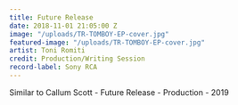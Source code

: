 ```yaml
---
title: Future Release
date: 2018-11-01 21:05:00 Z
image: "/uploads/TR-TOMBOY-EP-cover.jpg"
featured-image: "/uploads/TR-TOMBOY-EP-cover.jpg"
artist: Toni Romiti
credit: Production/Writing Session
record-label: Sony RCA
---
```


Similar to Callum Scott - Future Release  - Production - 2019